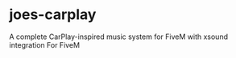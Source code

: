 # joes-carplay
A complete CarPlay-inspired music system for FiveM with xsound integration For FiveM
